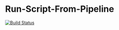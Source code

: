 # Run-Script-From-Pipeline
[![Build Status](http://localhost:8080/buildStatus/icon?job=Run+Scripts+from+Pipeline)](http://localhost:8080/job/Run%20Scripts%20from%20Pipeline/)
